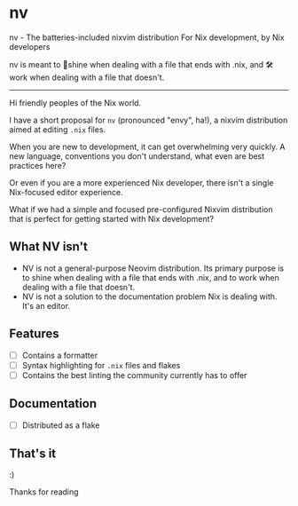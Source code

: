 # nv

nv - The batteries-included nixvim distribution For Nix development, by Nix developers

nv is meant to 🌟shine when dealing with a file that ends with .nix, and 🛠️work when dealing with a file that doesn't.

---

Hi friendly peoples of the Nix world.

I have a short proposal for `nv` (pronounced "envy", ha!), a nixvim distribution aimed at editing `.nix` files.

When you are new to development, it can get overwhelming very quickly. A new language, conventions you don't understand, what even are best practices here?

Or even if you are a more experienced Nix developer, there isn't a single Nix-focused editor experience.

What if we had a simple and focused pre-configured Nixvim distribution that is perfect for getting started with Nix development?

## What NV isn't

- NV is not a general-purpose Neovim distribution. Its primary purpose is to shine when dealing with a file that ends with .nix, and to work when dealing with a file that doesn't.
- NV is not a solution to the documentation problem Nix is dealing with. It's an editor.

## Features

- [ ] Contains a formatter
- [ ] Syntax highlighting for `.nix` files and flakes
- [ ] Contains the best linting the community currently has to offer

## Documentation

- [ ] Distributed as a flake

## That's it

:)

Thanks for reading
